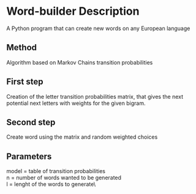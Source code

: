 # Word-builder Description
A Python program that can create new words on any European language

## Method
Algorithm based on Markov Chains transition probabilities

## First step
Creation of the letter transition probabilities matrix, that gives the next potential next letters with weights for the given bigram.

## Second step
Create word using the matrix and random weighted choices 

## Parameters
model = table of transition probabilities\
n = number of words wanted to be generated\
l = lenght of the words to generate\
